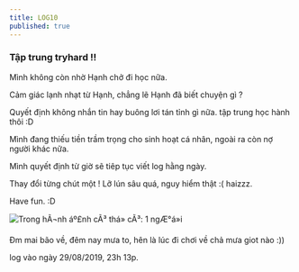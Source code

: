 ```yaml
---
title: LOG10
published: true
---
```

### Tập trung tryhard !!

  
Mình không còn nhờ Hạnh chở đi học nữa.  
  
Cảm giác lạnh nhạt từ Hạnh, chẳng lẽ Hạnh đã biết chuyện gì ?  
  
Quyết định không nhắn tin hay buông lơi tán tỉnh gì nữa. tập trung học hành thôi :D  
  
Mình đang thiếu tiền trầm trọng cho sinh hoạt cá nhân, ngoài ra còn nợ người khác nữa.  
  
Mình quyết định từ giờ sẽ tiêp tục viết log hằng ngày.  
  
Thay đổi từng chút một ! Lỡ lún sâu quá, nguy hiểm thật :( haizzz.  
  
Have fun. :D  
  
  
![Trong hÃ¬nh áº£nh cÃ³ thá» cÃ³: 1 ngÆ°á»i](https://scontent.fhph1-1.fna.fbcdn.net/v/t1.0-9/69305584_2378015775799045_2738706761245523968_n.jpg?_nc_cat=100&_nc_oc=AQneg1T5P0SY_7Vh0kzjNgRQ-mchtA8s_rGce6dfqZmdLMAmyA5eh0SXTOncP8zASXC4qM_uXKwL9yZBQ19aG5ja&_nc_ht=scontent.fhph1-1.fna&oh=7fb885e4b205e0521801b27ef4166919&oe=5DD5171F)  
  
Đm mai bão về, đêm nay mưa to, hên là lúc đi chơi về chả mưa giot nào :))  
  
log vào ngày 29/08/2019, 23h 13p.